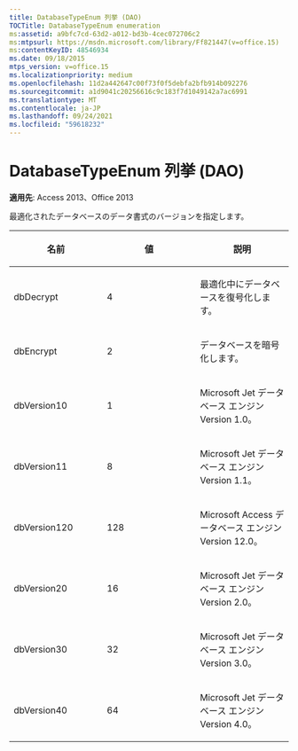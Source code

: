 ```yaml
---
title: DatabaseTypeEnum 列挙 (DAO)
TOCTitle: DatabaseTypeEnum enumeration
ms:assetid: a9bfc7cd-63d2-a012-bd3b-4cec072706c2
ms:mtpsurl: https://msdn.microsoft.com/library/Ff821447(v=office.15)
ms:contentKeyID: 48546934
ms.date: 09/18/2015
mtps_version: v=office.15
ms.localizationpriority: medium
ms.openlocfilehash: 11d2a442647c00f73f0f5debfa2bfb914b092276
ms.sourcegitcommit: a1d9041c20256616c9c183f7d1049142a7ac6991
ms.translationtype: MT
ms.contentlocale: ja-JP
ms.lasthandoff: 09/24/2021
ms.locfileid: "59618232"
---
```

# <a name="databasetypeenum-enumeration-dao"></a>DatabaseTypeEnum 列挙 (DAO)


**適用先**: Access 2013、Office 2013

最適化されたデータベースのデータ書式のバージョンを指定します。

<table>
<colgroup>
<col style="width: 33%" />
<col style="width: 33%" />
<col style="width: 33%" />
</colgroup>
<thead>
<tr class="header">
<th><p>名前</p></th>
<th><p>値</p></th>
<th><p>説明</p></th>
</tr>
</thead>
<tbody>
<tr class="odd">
<td><p>dbDecrypt</p></td>
<td><p>4 </p></td>
<td><p>最適化中にデータベースを復号化します。</p></td>
</tr>
<tr class="even">
<td><p>dbEncrypt</p></td>
<td><p>2</p></td>
<td><p>データベースを暗号化します。</p></td>
</tr>
<tr class="odd">
<td><p>dbVersion10</p></td>
<td><p>1</p></td>
<td><p>Microsoft Jet データベース エンジン Version 1.0。</p></td>
</tr>
<tr class="even">
<td><p>dbVersion11</p></td>
<td><p>8 </p></td>
<td><p>Microsoft Jet データベース エンジン Version 1.1。</p></td>
</tr>
<tr class="odd">
<td><p>dbVersion120</p></td>
<td><p>128</p></td>
<td><p>Microsoft Access データベース エンジン Version 12.0。</p></td>
</tr>
<tr class="even">
<td><p>dbVersion20</p></td>
<td><p>16 </p></td>
<td><p>Microsoft Jet データベース エンジン Version 2.0。</p></td>
</tr>
<tr class="odd">
<td><p>dbVersion30</p></td>
<td><p>32</p></td>
<td><p>Microsoft Jet データベース エンジン Version 3.0。</p></td>
</tr>
<tr class="even">
<td><p>dbVersion40</p></td>
<td><p>64</p></td>
<td><p>Microsoft Jet データベース エンジン Version 4.0。</p></td>
</tr>
</tbody>
</table>


